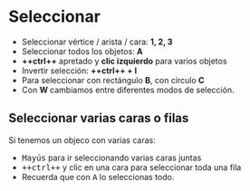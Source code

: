 # Seleccionar



- Seleccionar vértice / arista / cara: **1, 2, 3**
- Seleccionar todos los objetos: **A**
- **++ctrl++** apretado y **clic izquierdo** para varios objetos
- Invertir selección: **++ctrl++ + I**
- Para seleccionar con rectángulo **B**, con círculo **C**
- Con **W** cambiamos entre diferentes modos de selección.

## Seleccionar varias caras o filas

Si tenemos un objeco con varias caras:

- <kbd>Mayús</kbd> para ir seleccionando varias caras juntas
- <kbd>++ctrl++</kbd> y clic en una cara para seleccionar toda una fila
- Recuerda que con <kbd>A</kbd> lo seleccionas todo.